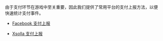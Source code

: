 由于支付环节在游戏中至关重要，因此我们提供了常用平台的支付上报方法，以便快速统计支付事件。


- [Facebook 支付上报](/tasdk/js/js_iap_facebook.md)


- [Xsolla 支付上报](/tasdk/js/js_iap_xsolla.md)